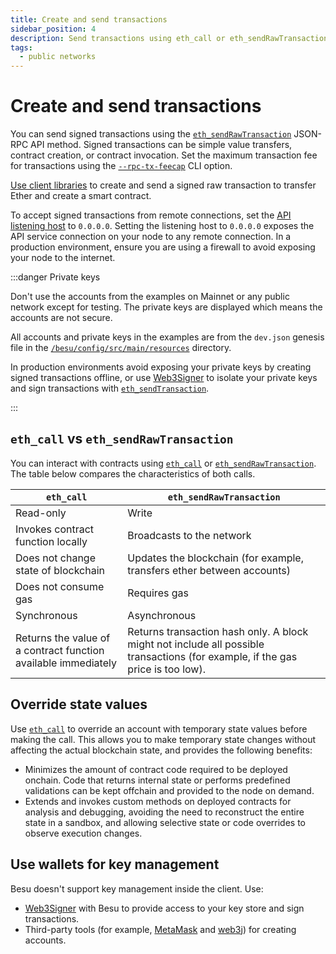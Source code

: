 ```yaml
---
title: Create and send transactions
sidebar_position: 4
description: Send transactions using eth_call or eth_sendRawTransaction.
tags:
  - public networks
---
```


# Create and send transactions

You can send signed transactions using the [`eth_sendRawTransaction`](../reference/api/index.md#eth_sendrawtransaction)
JSON-RPC API method.
Signed transactions can be simple value transfers, contract creation, or contract invocation. Set the
maximum transaction fee for transactions using the [`--rpc-tx-feecap`](../reference/cli/options.md#rpc-tx-feecap) CLI option.

[Use client libraries](develop/client-libraries.md) to create and send a signed raw transaction to
transfer Ether and create a smart contract.

To accept signed transactions from remote connections, set the [API listening host](use-besu-api/index.md#service-hosts)
to `0.0.0.0`. Setting the listening host to `0.0.0.0` exposes the API service connection on your node to
any remote connection. In a production environment, ensure you are using a firewall to avoid exposing
your node to the internet.

:::danger Private keys

Don't use the accounts from the examples on Mainnet or any public network except for testing. The private keys are displayed which means the accounts are not secure.

All accounts and private keys in the examples are from the `dev.json` genesis file in the [`/besu/config/src/main/resources`](https://github.com/hyperledger/besu/tree/master/config/src/main/resources) directory.

In production environments avoid exposing your private keys by creating signed transactions offline, or use [Web3Signer](https://docs.web3signer.consensys.net/) to isolate your private keys and sign transactions with [`eth_sendTransaction`](https://docs.web3signer.consensys.net/reference/api/json-rpc#eth_sendtransaction).

:::

## `eth_call` vs `eth_sendRawTransaction`

You can interact with contracts using [`eth_call`](../reference/api/index.md#eth_call) or [`eth_sendRawTransaction`](../reference/api/index.md#eth_sendrawtransaction). The table below compares the characteristics of both calls.

| `eth_call` | `eth_sendRawTransaction` |
| --- | --- |
| Read-only | Write |
| Invokes contract function locally | Broadcasts to the network |
| Does not change state of blockchain | Updates the blockchain (for example, transfers ether between accounts) |
| Does not consume gas | Requires gas |
| Synchronous | Asynchronous |
| Returns the value of a contract function available immediately | Returns transaction hash only. A block might not include all possible transactions (for example, if the gas price is too low). |

## Override state values

Use [`eth_call`](../reference/api/index.md#eth_call) to override an account with temporary state values before
making the call. This allows you to make temporary state changes without affecting the actual
blockchain state, and provides the following benefits:

- Minimizes the amount of contract code required to be deployed onchain. Code that returns
    internal state or performs predefined validations can be kept offchain and provided to the node on demand.
- Extends and invokes custom methods on deployed contracts for analysis and debugging, avoiding
    the need to reconstruct the entire state in a sandbox, and allowing selective state or code
    overrides to observe execution changes.

## Use wallets for key management

Besu doesn't support key management inside the client. Use:

- [Web3Signer](https://docs.web3signer.consensys.net/) with Besu to provide access to your key store and sign transactions.
- Third-party tools (for example, [MetaMask](https://metamask.io/) and [web3j](https://web3j.io/)) for creating accounts.
